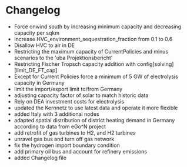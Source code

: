 # Changelog
- Force onwind south by increasing minimum capacity and decreasing capacity per sqkm
- Increase HVC_environment_sequestration_fraction from 0.1 to 0.6
- Disallow HVC to air in DE
- Restricting the maximum capacity of CurrentPolicies and minus scenarios to the 'uba Projektionsbericht'
- Restricting Fischer Tropsch capacity addition with config[solving][limit_DE_FT_cap]
- Except for Current Policies force a minimum of 5 GW of electrolysis capacity in Germany
- limit the import/export limit to/from Germany
- adjusting capacity factor of solar to match historic data
- Rely on DEA investment costs for electrolysis
- updated the Kernnetz to use latest data and operate it more flexible
- added Italy with 3 additional nodes
- adapted spatial distribution of district heating demand in Germany according to data from eGo^N project
- add retrofit of gas turbines to H2, and H2 turbines
- unravel gas bus and turn off gas network
- fix the hydrogen import boundary condition
- add primary oil bus and account for refinery emissions
- added Changelog file
